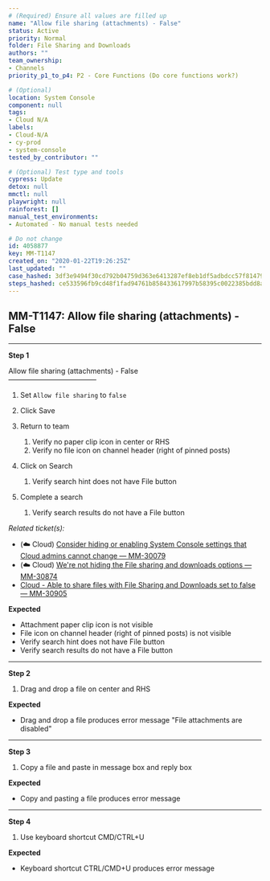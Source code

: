 ```yaml
---
# (Required) Ensure all values are filled up
name: "Allow file sharing (attachments) - False"
status: Active
priority: Normal
folder: File Sharing and Downloads
authors: ""
team_ownership: 
- Channels
priority_p1_to_p4: P2 - Core Functions (Do core functions work?)

# (Optional)
location: System Console
component: null
tags: 
- Cloud N/A
labels: 
- Cloud-N/A
- cy-prod
- system-console
tested_by_contributor: ""

# (Optional) Test type and tools
cypress: Update
detox: null
mmctl: null
playwright: null
rainforest: []
manual_test_environments: 
- Automated - No manual tests needed

# Do not change
id: 4058877
key: MM-T1147
created_on: "2020-01-22T19:26:25Z"
last_updated: ""
case_hashed: 3df3e9494f30cd792b04759d363e6413287ef8eb1df5adbdcc57f8147997cbfcabf71c9866dd094144ee377141cb5a04
steps_hashed: ce533596fb9cd48f1fad94761b858433617997b58395c0022385bdd8ad02ec0fbf47b39c625fed21b0dd5fb88b41b650
---
```


<!-- (Auto-generated) Based on frontmatter's "key" and "name" -->

## MM-T1147: Allow file sharing (attachments) - False

---

**Step 1**

Allow file sharing (attachments) - False\
–––––––––––––––––––––––––

1. Set `Allow file sharing` to `false`

2. Click Save

3. Return to team

   1. Verify no paper clip icon in center or RHS
   2. Verify no file icon on channel header (right of pinned posts)

4. Click on Search

   1. Verify search hint does not have File button

5. Complete a search

   1. Verify search results do not have a File button

_Related ticket(s):_

- (☁️ Cloud) [Consider hiding or enabling System Console settings that Cloud admins cannot change — MM-30079](https://mattermost.atlassian.net/browse/MM-30079)
- (☁️ Cloud) [We're not hiding the File sharing and downloads options — MM-30874](https://mattermost.atlassian.net/browse/MM-30874)
- [Cloud - Able to share files with File Sharing and Downloads set to false — MM-30905](https://mattermost.atlassian.net/browse/MM-30905)

**Expected**

- Attachment paper clip icon is not visible
- File icon on channel header (right of pinned posts) is not visible
- Verify search hint does not have File button
- Verify search results do not have a File button

---

**Step 2**

1. Drag and drop a file on center and RHS

**Expected**

- Drag and drop a file produces error message "File attachments are disabled"

---

**Step 3**

1. Copy a file and paste in message box and reply box

**Expected**

- Copy and pasting a file produces error message

---

**Step 4**

1. Use keyboard shortcut CMD/CTRL+U

**Expected**

- Keyboard shortcut CTRL/CMD+U produces error message
